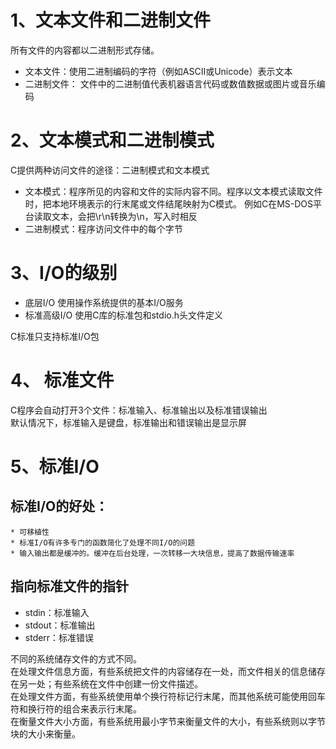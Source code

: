 # 1、文本文件和二进制文件
所有文件的内容都以二进制形式存储。
* 文本文件：使用二进制编码的字符（例如ASCII或Unicode）表示文本  
* 二进制文件： 文件中的二进制值代表机器语言代码或数值数据或图片或音乐编码  

# 2、文本模式和二进制模式 
C提供两种访问文件的途径：二进制模式和文本模式  
* 文本模式：程序所见的内容和文件的实际内容不同。程序以文本模式读取文件时，把本地环境表示的行末尾或文件结尾映射为C模式。
例如C在MS-DOS平台读取文本，会把\r\n转换为\n，写入时相反
* 二进制模式：程序访问文件中的每个字节  

# 3、I/O的级别  
* 底层I/O 使用操作系统提供的基本I/O服务  
* 标准高级I/O 使用C库的标准包和stdio.h头文件定义  

C标准只支持标准I/O包  

# 4、 标准文件  
C程序会自动打开3个文件：标准输入、标准输出以及标准错误输出  
默认情况下，标准输入是键盘，标准输出和错误输出是显示屏  

# 5、标准I/O
## 标准I/O的好处：
	* 可移植性  
	* 标准I/O有许多专门的函数简化了处理不同I/O的问题  
	* 输入输出都是缓冲的。缓冲在后台处理，一次转移一大块信息，提高了数据传输速率  

## 指向标准文件的指针
* stdin：标准输入  
* stdout：标准输出  
* stderr：标准错误  

不同的系统储存文件的方式不同。  
在处理文件信息方面，有些系统把文件的内容储存在一处，而文件相关的信息储存在另一处；有些系统在文件中创建一份文件描述。  
在处理文件方面，有些系统使用单个换行符标记行末尾，而其他系统可能使用回车符和换行符的组合来表示行末尾。  
在衡量文件大小方面，有些系统用最小字节来衡量文件的大小，有些系统则以字节块的大小来衡量。
	